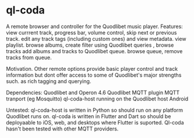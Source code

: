 # ql-coda
A remote browser and controller for the Quodlibet music player. 
Features:
view currrent track, progress bar, volume control, skip next or previous track.
edit any track tags (including custom ones) and view metadata.
view playlist.
browse albums, create filter using Quodlibet queries , browse tracks
add albums and tracks to Quodlibet queue.
browse queue, remove tracks from queue.

Motivation.
Other remote options provide basic player control and track information but dont offer
access to some of Quodlibet's major strengths such. as rich tagging and querying.


Dependencies:
Quodlibet and Operon 4.6
Quodlibet MQTT plugin
MQTT tranport (eg 
Mosquitto)
ql-coda-host running on the Quodlibet host 
Android

Untested:
ql-coda-host is written in Python so should run on any platform Quodlibet runs on.
ql-coda is written in Flutter and Dart so should be deployaable
 to iOS, web, and desktops where Flutter is suported. Ql-coda hasn't been tested with other MQTT providers.
